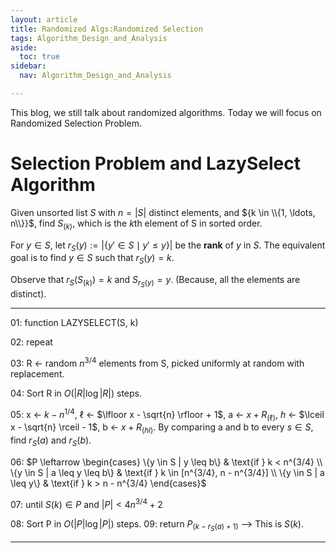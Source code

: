 ```yaml
---
layout: article
title: Randomized Algs:Randomized Selection
tags: Algorithm_Design_and_Analysis
aside:
  toc: true
sidebar:
  nav: Algorithm_Design_and_Analysis

---
```


This blog, we still talk about randomized algorithms. Today we will focus on Randomized Selection Problem.

<!--more-->

# Selection Problem and LazySelect Algorithm

Given unsorted list $S$ with $n = \vert S \vert$ distinct elements, and ${k \in \\{1, \ldots, n\\}}$, find ${S_{(k)}}$, which is the $k$th element of S in sorted order.

For $y \in S$, let $r_S(y) := \vert \{y' \in S \mid y' \leq y\} \vert$ be the **rank** of $y$ in $S$. The equivalent goal is to find $y \in S$ such that $r_S(y) = k$.

Observe that $r_S(S_{(k)}) = k$ and $S_{r_S(y)} = y$. (Because, all the elements are distinct).


---

01: function LAZYSELECT(S, k) 

02:     repeat 

03:         R ← random ${n^{3/4}}$ elements from S, picked uniformly at random with replacement. 

04:         Sort R in $O(|R| \log |R|)$ steps. 

05: 	x ← $k - n^{1/4}$, $\ell$ ← $\lfloor x - \sqrt{n} \rfloor + 1$, a ← $x + R_{(\ell)}$, $h$ ← $\lceil x - \sqrt{n} \rceil - 1$, b ← $x + R_{(hl)}$. 	      By comparing a and b to every $s \in S$, find $r_S(a)$ and $r_S(b)$. 

06:         $P \leftarrow \begin{cases}       \{y \in S | y \leq b\} & \text{if } k < n^{3/4} \\       \{y \in S | a \leq y \leq b\} & \text{if } k \in [n^{3/4}, n - n^{3/4}] \\       \{y \in S | a \leq y\} & \text{if } k > n - n^{3/4}       \end{cases}$ 

07:     until $S(k) \in P$ and $|P| < 4n^{3/4} + 2$ 

08:     Sort P in $O(|P| \log |P|)$ steps. 
09:     return $P_{(k-r_S(a)+1)}$  ⟶ This is $S(k)$.

---